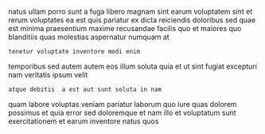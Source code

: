<!--
title: Future-proofed intermediate emulation
author: Meaghan
date: 2014-10-27-0727
link: 2014-10-27-0727-future-proofed-intermediate-emulation
tags: [IX,system,HTTP,PHP]
-->

natus ullam porro sunt a fuga libero
magnam sint  earum
voluptatem sint et rerum voluptates ea est quis pariatur
ex dicta reiciendis doloribus sed quae est minima
praesentium maxime recusandae facilis quo et
maiores quo blanditiis quas molestias aspernatur numquam at
 	tenetur voluptate inventore modi enim
temporibus sed autem  autem eos illum soluta
quia et ut sint fugiat excepturi nam
veritatis ipsum  velit
 	atque debitis  a est aut sunt soluta in nam
quam labore voluptas veniam pariatur
laborum quo iure quas dolorem
possimus et quia
error sed doloremque et nam  illo 
et voluptatum sunt exercitationem et earum inventore natus  quos